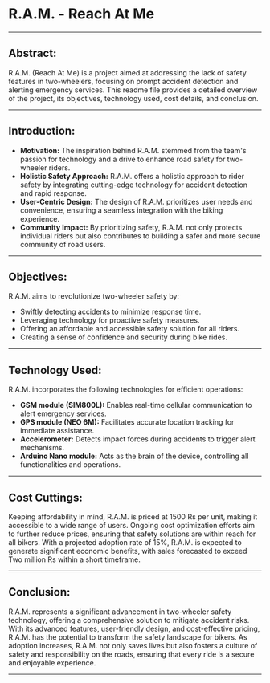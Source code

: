 # R.A.M. - Reach At Me

---

## Abstract:
R.A.M. (Reach At Me) is a project aimed at addressing the lack of safety features in two-wheelers, focusing on prompt accident detection and alerting emergency services. This readme file provides a detailed overview of the project, its objectives, technology used, cost details, and conclusion.

---

## Introduction:
- **Motivation:** The inspiration behind R.A.M. stemmed from the team's passion for technology and a drive to enhance road safety for two-wheeler riders.
- **Holistic Safety Approach:** R.A.M. offers a holistic approach to rider safety by integrating cutting-edge technology for accident detection and rapid response.
- **User-Centric Design:** The design of R.A.M. prioritizes user needs and convenience, ensuring a seamless integration with the biking experience.
- **Community Impact:** By prioritizing safety, R.A.M. not only protects individual riders but also contributes to building a safer and more secure community of road users.

---

## Objectives:
R.A.M. aims to revolutionize two-wheeler safety by:
- Swiftly detecting accidents to minimize response time.
- Leveraging technology for proactive safety measures.
- Offering an affordable and accessible safety solution for all riders.
- Creating a sense of confidence and security during bike rides.

---

## Technology Used:
R.A.M. incorporates the following technologies for efficient operations:
- **GSM module (SIM800L):** Enables real-time cellular communication to alert emergency services.
- **GPS module (NEO 6M):** Facilitates accurate location tracking for immediate assistance.
- **Accelerometer:** Detects impact forces during accidents to trigger alert mechanisms.
- **Arduino Nano module:** Acts as the brain of the device, controlling all functionalities and operations.

---

## Cost Cuttings:
Keeping affordability in mind, R.A.M. is priced at 1500 Rs per unit, making it accessible to a wide range of users. Ongoing cost optimization efforts aim to further reduce prices, ensuring that safety solutions are within reach for all bikers. With a projected adoption rate of 15%, R.A.M. is expected to generate significant economic benefits, with sales forecasted to exceed Two million Rs within a short timeframe.

---

## Conclusion:
R.A.M. represents a significant advancement in two-wheeler safety technology, offering a comprehensive solution to mitigate accident risks. With its advanced features, user-friendly design, and cost-effective pricing, R.A.M. has the potential to transform the safety landscape for bikers. As adoption increases, R.A.M. not only saves lives but also fosters a culture of safety and responsibility on the roads, ensuring that every ride is a secure and enjoyable experience.

---


